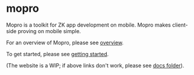 # mopro

Mopro is a toolkit for ZK app development on mobile. Mopro makes client-side proving on mobile simple.

For an overview of Mopro, please see [overview](https://zkmopro.org/docs/intro).

To get started, please see [getting started](https://zkmopro.org/docs/getting-started).

(The website is a WIP; if above links don't work, please see [docs folder](https://github.com/zkmopro/mopro/mopro-web/docs)).